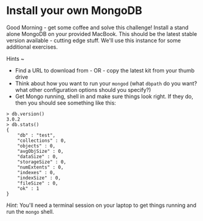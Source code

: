Install your own MongoDB 
=

Good Morning - get some coffee and solve this challenge!
Install a stand alone MongoDB on your provided MacBook.
This should be the latest stable version available - cutting edge stuff.
We'll use this instance for some additional exercises.

Hints
~
* Find a URL to download from - OR - copy the latest kit from your thumb drive
* Think about how you want to run your ``mongod`` (what ``dbpath`` do you want? what other configuration options 
should you specify?)
* Get Mongo running, shell in and make sure things look right. If they do, then you should see something like this:

```
> db.version()
3.0.2
> db.stats()
{
	"db" : "test",
	"collections" : 0,
	"objects" : 0,
	"avgObjSize" : 0,
	"dataSize" : 0,
	"storageSize" : 0,
	"numExtents" : 0,
	"indexes" : 0,
	"indexSize" : 0,
	"fileSize" : 0,
	"ok" : 1
}
```

*Hint*: You'll need a terminal session on your laptop to get things running and run the ``mongo`` shell.
